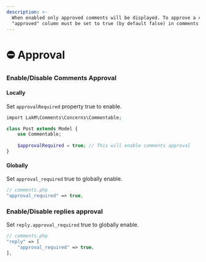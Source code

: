 ```yaml
---
description: >-
  When enabled only approved comments will be displayed. To approve a comment
  "approved" column must be set to true (by default false) in comments table.
---
```


# ⛔ Approval

### Enable/Disable Comments Approval

#### Locally

Set `approvalRequired` property true to enable.

```php
import LakM\Comments\Concerns\Commentable;

class Post extends Model {
    use Commentable;
    
    $approvalRequired = true; // This will enable comments approval
}
```

#### Globally

Set `approval_required` true to globally enable.

```php
// comments.php
"approval_required" => true,
```

### Enable/Disable replies approval

Set `reply.approval_required` true to globally enable.

```php
// comments.php
"reply" => [
    "approval_required" => true,
],
```

